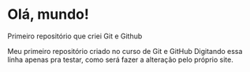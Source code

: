 # Olá, mundo!
 Primeiro repositório que criei Git e Github

Meu primeiro repositório criado no curso de Git e GitHub
Digitando essa linha apenas pra testar, como será fazer a alteração pelo próprio site. 
